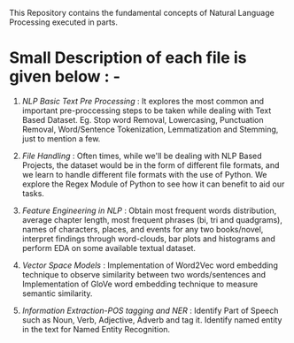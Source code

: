 This Repository contains the fundamental concepts of Natural Language Processing executed in parts. 

# Small Description of each file is given below : - 
1) *NLP Basic Text Pre Processing* : It explores the most common and important pre-proccessing steps to be taken while dealing with Text Based Dataset. Eg. Stop word Removal, Lowercasing, Punctuation Removal, Word/Sentence Tokenization, Lemmatization and Stemming, just to mention a few.
   
2) *File Handling* : Often times, while we'll be dealing with NLP Based Projects, the dataset would be in the form of different file formats, and we learn to handle different file formats with the use of Python. We explore the Regex Module of Python to see how it can benefit to aid our tasks.

3) *Feature Engineering in NLP* : Obtain most frequent words distribution, average chapter length, most frequent phrases (bi, tri and quadgrams), names of characters, places, and events for any two books/novel, interpret findings through word-clouds, bar plots and histograms and perform EDA on some available textual dataset.

4) *Vector Space Models* : Implementation of Word2Vec word embedding technique to observe similarity between two words/sentences and Implementation of GloVe word embedding technique to measure semantic similarity.

5) *Information Extraction-POS tagging and NER* : Identify Part of Speech such as Noun, Verb, Adjective, Adverb and tag it. Identify named entity in the text for Named Entity Recognition.



   

